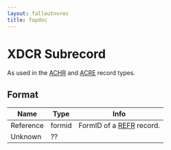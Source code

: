 ```yaml
---
layout: falloutnvrec
title: fopdoc
---
```

XDCR Subrecord
==========

As used in the [ACHR](../ACHR.md) and [ACRE](../ACRE.md) record types.

## Format

Name | Type | Info
-----|------|-----
Reference | formid | FormID of a [REFR](../REFR.md) record.
Unknown | ?? |
